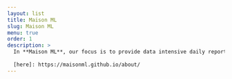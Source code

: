 ```yaml
---
layout: list
title: Maison ML
slug: Maison ML
menu: true
order: 1
description: >
  In **Maison ML**, our focus is to provide data intensive daily reports on the onset, progression and updates of **the 2019- 2020 COVID-19 pandemic**. The reports are updated everyday at 9 PM EST. If you feel this data product could be useful to people you know, please feel free to share. If you would like additional metrics added to this report or would like further features added to this product, please send out a mail to dhivyaravindran@gmail.com. Changes made to the report and product over time are mentioned [here]. Without further adieu, let's jump into the reports posted below:
  
  [here]: https://maisonml.github.io/about/
---
```

